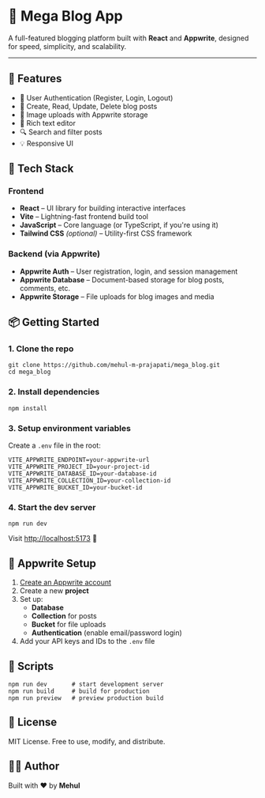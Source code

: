 📝 Mega Blog App
================

A full-featured blogging platform built with **React** and **Appwrite**, designed for speed, simplicity, and scalability.

* * *

🚀 Features
-----------

*   🔐 User Authentication (Register, Login, Logout)
*   📝 Create, Read, Update, Delete blog posts
*   📸 Image uploads with Appwrite storage
*   🧠 Rich text editor
*   🔍 Search and filter posts
*   💡 Responsive UI

🧱 Tech Stack
-------------

### Frontend
- **React** – UI library for building interactive interfaces
- **Vite** – Lightning-fast frontend build tool
- **JavaScript** – Core language (or TypeScript, if you're using it)
- **Tailwind CSS** *(optional)* – Utility-first CSS framework

### Backend (via Appwrite)
- **Appwrite Auth** – User registration, login, and session management
- **Appwrite Database** – Document-based storage for blog posts, comments, etc.
- **Appwrite Storage** – File uploads for blog images and media

📦 Getting Started
------------------

### 1\. Clone the repo

    git clone https://github.com/mehul-m-prajapati/mega_blog.git
    cd mega_blog


### 2\. Install dependencies

    npm install

### 3\. Setup environment variables

Create a `.env` file in the root:

    VITE_APPWRITE_ENDPOINT=your-appwrite-url
    VITE_APPWRITE_PROJECT_ID=your-project-id
    VITE_APPWRITE_DATABASE_ID=your-database-id
    VITE_APPWRITE_COLLECTION_ID=your-collection-id
    VITE_APPWRITE_BUCKET_ID=your-bucket-id

### 4\. Start the dev server

    npm run dev

Visit [http://localhost:5173](http://localhost:5173) 🚀

🧠 Appwrite Setup
-----------------

1.  [Create an Appwrite account](https://appwrite.io/)
2.  Create a new **project**
3.  Set up:
    *   **Database**
    *   **Collection** for posts
    *   **Bucket** for file uploads
    *   **Authentication** (enable email/password login)
4.  Add your API keys and IDs to the `.env` file

🔧 Scripts
----------

    npm run dev       # start development server
    npm run build     # build for production
    npm run preview   # preview production build

📄 License
----------

MIT License. Free to use, modify, and distribute.

🧑‍💻 Author
------------

Built with ❤️ by **Mehul**
